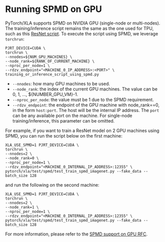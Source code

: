 # Running SPMD on GPU

PyTorch/XLA supports SPMD on NVIDIA GPU (single-node or multi-nodes).
The training/inference script remains the same as the one used for TPU,
such as this [ResNet
script](https://github.com/pytorch/xla/blob/1dc78948c0c9d018d8d0d2b4cce912552ab27083/test/spmd/test_train_spmd_imagenet.py).
To execute the script using SPMD, we leverage `torchrun`:

    PJRT_DEVICE=CUDA \
    torchrun \
    --nnodes=${NUM_GPU_MACHINES} \
    --node_rank=${RANK_OF_CURRENT_MACHINE} \
    --nproc_per_node=1 \
    --rdzv_endpoint="<MACHINE_0_IP_ADDRESS>:<PORT>" \
    training_or_inference_script_using_spmd.py

-   `--nnodes`: how many GPU machines to be used.
-   `--node_rank`: the index of the current GPU machines. The value can
    be 0, 1, ..., \${NUMBER_GPU_VM}-1.
-   `--nproc_per_node`: the value must be 1 due to the SPMD requirement.
-   `--rdzv_endpoint`: the endpoint of the GPU machine with
    node_rank==0, in the form `host:port`. The host will be the internal
    IP address. The `port` can be any available port on the machine. For
    single-node training/inference, this parameter can be omitted.

For example, if you want to train a ResNet model on 2 GPU machines using
SPMD, you can run the script below on the first machine:

    XLA_USE_SPMD=1 PJRT_DEVICE=CUDA \
    torchrun \
    --nnodes=2 \
    --node_rank=0 \
    --nproc_per_node=1 \
    --rdzv_endpoint="<MACHINE_0_INTERNAL_IP_ADDRESS>:12355" \
    pytorch/xla/test/spmd/test_train_spmd_imagenet.py --fake_data --batch_size 128

and run the following on the second machine:

    XLA_USE_SPMD=1 PJRT_DEVICE=CUDA \
    torchrun \
    --nnodes=2 \
    --node_rank=1 \
    --nproc_per_node=1 \
    --rdzv_endpoint="<MACHINE_0_INTERNAL_IP_ADDRESS>:12355" \
    pytorch/xla/test/spmd/test_train_spmd_imagenet.py --fake_data --batch_size 128

For more information, please refer to the [SPMD support on GPU
RFC](https://github.com/pytorch/xla/issues/6256).
